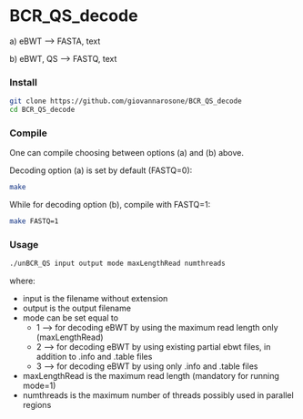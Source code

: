 # BCR_QS_decode
a) eBWT --> FASTA, text

b) eBWT, QS --> FASTQ, text

### Install

```sh
git clone https://github.com/giovannarosone/BCR_QS_decode
cd BCR_QS_decode
```

### Compile
One can compile choosing between options (a) and (b) above. 

Decoding option (a) is set by default (FASTQ=0):

```sh
make
```

While for decoding option (b), compile with FASTQ=1:

```sh
make FASTQ=1
```
### Usage

```sh
./unBCR_QS input output mode maxLengthRead numthreads
```
where:
- input is the filename without extension
- output is the output filename
- mode can be set equal to
  * 1 --> for decoding eBWT by using the maximum read length only (maxLengthRead)
  * 2 --> for decoding eBWT by using existing partial ebwt files, in addition to .info and .table files
  * 3 --> for decoding eBWT by using only .info and .table files
- maxLengthRead is the maximum read length (mandatory for running mode=1)
- numthreads is the maximum number of threads possibly used in parallel regions
